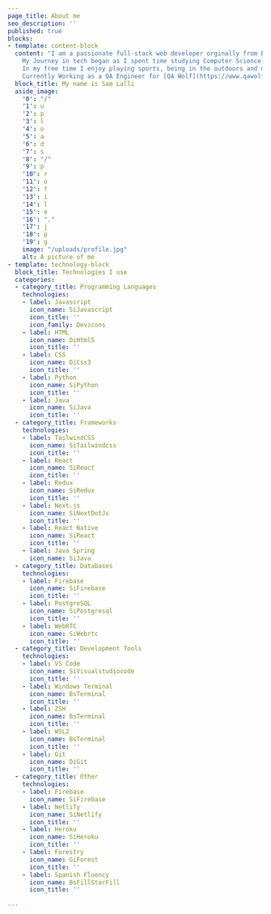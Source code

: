 ```yaml
---
page_title: About me
seo_description: ''
published: true
blocks:
- template: content-block
  content: "I am a passionate full-stack web developer orginally from Bountiful, UT. I have the desire to build cutting edge pieces of software that will help change the world.\n\n<br/>\n\n
    My Journey in tech began as I spent time studying Computer Science at Utah Valley University. During my time there I felt there had to be a faster, more practical way to learn these skills that I became so passionate about. I enrolled and graduated from [Lambda School](https://lambdaschool.com) in their Full-Stack Web Development program growing various technical and soft skills. I feel, at this time, that there is nothing that I cannot learn. I am really excited to continue and am always up for a new challenge that will help me learn and grow in my journey\n\n<br/>\n\n
    In my free time I enjoy playing sports, being in the outdoors and meeting new people.\n\n<br/>\n\n
    Currently Working as a QA Engineer for [QA Wolf](https://www.qawolf.com/)"
  block_title: My name is Sam Lalli
  aside_image:
    '0': "/"
    '1': u
    '2': p
    '3': l
    '4': o
    '5': a
    '6': d
    '7': s
    '8': "/"
    '9': p
    '10': r
    '11': o
    '12': f
    '13': i
    '14': l
    '15': e
    '16': "."
    '17': j
    '18': p
    '19': g
    image: "/uploads/profile.jpg"
    alt: A picture of me
- template: technology-block
  block_title: Technologies I use
  categories:
  - category_title: Programming Languages
    technologies:
    - label: Javascript
      icon_name: SiJavascript
      icon_title: ''
      icon_family: Devicons
    - label: HTML
      icon_name: DiHtml5
      icon_title: ''
    - label: CSS
      icon_name: DiCss3
      icon_title: ''
    - label: Python
      icon_name: SiPython
      icon_title: ''
    - label: Java
      icon_name: SiJava
      icon_title: ''
  - category_title: Frameworks
    technologies:
    - label: TailwindCSS
      icon_name: SiTailwindcss
      icon_title: ''
    - label: React
      icon_name: SiReact
      icon_title: ''
    - label: Redux
      icon_name: SiRedux
      icon_title: ''
    - label: Next.js
      icon_name: SiNextDotJs
      icon_title: ''
    - label: React Native
      icon_name: SiReact
      icon_title: ''
    - label: Java Spring
      icon_name: SiJava
  - category_title: Databases
    technologies:
    - label: Firebase
      icon_name: SiFirebase
      icon_title: ''
    - label: PostgreSQL
      icon_name: SiPostgresql
      icon_title: ''
    - label: WebRTC
      icon_name: SiWebrtc
      icon_title: ''
  - category_title: Development Tools
    technologies:
    - label: VS Code
      icon_name: SiVisualstudiocode
      icon_title: ''
    - label: Windows Terminal
      icon_name: BsTerminal
      icon_title: ''
    - label: ZSH
      icon_name: BsTerminal
      icon_title: ''
    - label: WSL2
      icon_name: BsTerminal
      icon_title: ''
    - label: Git
      icon_name: DiGit
      icon_title: ''
  - category_title: Other
    technologies:
    - label: Firebase
      icon_name: SiFirebase
    - label: Netlify
      icon_name: SiNetlify
      icon_title: ''
    - label: Heroku
      icon_name: SiHeroku
      icon_title: ''
    - label: Forestry
      icon_name: GiForest
      icon_title: ''
    - label: Spanish Fluency
      icon_name: BsFillStarFill
      icon_title: ''
    
---
```

